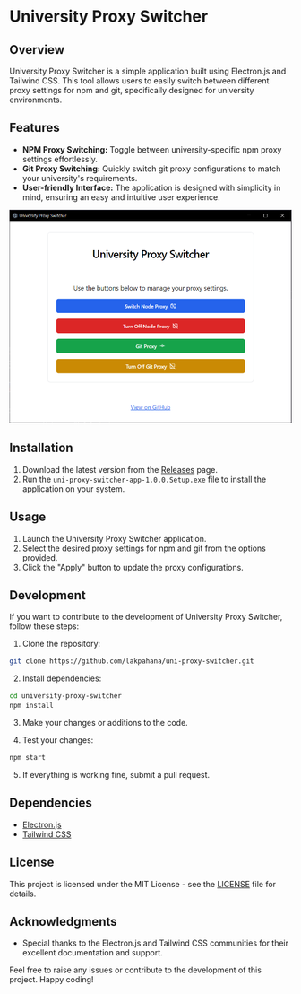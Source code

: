 
# University Proxy Switcher

## Overview

University Proxy Switcher is a simple application built using Electron.js and Tailwind CSS. This tool allows users to easily switch between different proxy settings for npm and git, specifically designed for university environments.

## Features

- **NPM Proxy Switching:** Toggle between university-specific npm proxy settings effortlessly.
- **Git Proxy Switching:** Quickly switch git proxy configurations to match your university's requirements.
- **User-friendly Interface:** The application is designed with simplicity in mind, ensuring an easy and intuitive user experience.

![alt text](https://github.com/lakpahana/uni-proxy-switcher-app/blob/main/image.png?raw=true)

## Installation

1. Download the latest version from the [Releases](https://github.com/lakpahana/uni-proxy-switcher-app/releases/tag/release) page.
2. Run the `uni-proxy-switcher-app-1.0.0.Setup.exe` file to install the application on your system.

## Usage

1. Launch the University Proxy Switcher application.
2. Select the desired proxy settings for npm and git from the options provided.
3. Click the "Apply" button to update the proxy configurations.

## Development

If you want to contribute to the development of University Proxy Switcher, follow these steps:

1. Clone the repository:

```bash
git clone https://github.com/lakpahana/uni-proxy-switcher.git
```

2. Install dependencies:

```bash
cd university-proxy-switcher
npm install
```

3. Make your changes or additions to the code.

4. Test your changes:

```bash
npm start
```

5. If everything is working fine, submit a pull request.

## Dependencies

- [Electron.js](https://www.electronjs.org/)
- [Tailwind CSS](https://tailwindcss.com/)

## License

This project is licensed under the MIT License - see the [LICENSE](LICENSE) file for details.

## Acknowledgments

- Special thanks to the Electron.js and Tailwind CSS communities for their excellent documentation and support.

Feel free to raise any issues or contribute to the development of this project. Happy coding!
